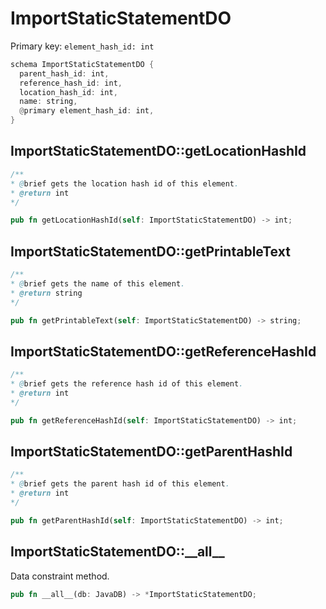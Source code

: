 # ImportStaticStatementDO

Primary key: `element_hash_id: int`

```rust
schema ImportStaticStatementDO {
  parent_hash_id: int,
  reference_hash_id: int,
  location_hash_id: int,
  name: string,
  @primary element_hash_id: int,
}
```
## ImportStaticStatementDO::getLocationHashId

```java
/**
* @brief gets the location hash id of this element.
* @return int
*/
```
```rust
pub fn getLocationHashId(self: ImportStaticStatementDO) -> int;
```
## ImportStaticStatementDO::getPrintableText

```java
/**
* @brief gets the name of this element.
* @return string
*/
```
```rust
pub fn getPrintableText(self: ImportStaticStatementDO) -> string;
```
## ImportStaticStatementDO::getReferenceHashId

```java
/**
* @brief gets the reference hash id of this element.
* @return int
*/
```
```rust
pub fn getReferenceHashId(self: ImportStaticStatementDO) -> int;
```
## ImportStaticStatementDO::getParentHashId

```java
/**
* @brief gets the parent hash id of this element.
* @return int
*/
```
```rust
pub fn getParentHashId(self: ImportStaticStatementDO) -> int;
```
## ImportStaticStatementDO::\_\_all\_\_

Data constraint method.

```rust
pub fn __all__(db: JavaDB) -> *ImportStaticStatementDO;
```
